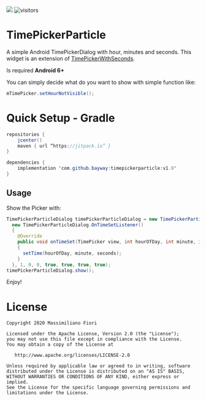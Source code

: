 [![](https://jitpack.io/v/bayway/timepickerparticle.svg)](https://jitpack.io/#bayway/timepickerparticle)
![visitors](https://visitor-badge.laobi.icu/badge?page_id=Bayway.TimePickerParticle)

# TimePickerParticle

A simple Android TimePickerDialog with hour, minutes and seconds. This widget is an extension of [TimePickerWithSeconds][1].

Is required **Android 6+**

You can simply decide what do you want to show with simple function like:

``` java
mTimePicker.setHourNotVisible();
```


Quick Setup - Gradle
========

``` java
repositories { 
    jcenter()
    maven { url “https://jitpack.io” }
}

dependencies {
    implementation 'com.github.bayway:timepickerparticle:v1.0'
}
```


Usage
--------

Show the Picker with:
   
``` java
TimePickerParticleDialog timePickerParticleDialog = new TimePickerParticleDialog(MainActivity.this, 
  new TimePickerParticleDialog.OnTimeSetListener()
  {
    @Override
    public void onTimeSet(TimePicker view, int hourOfDay, int minute, int seconds)
    {
      setTime(hourOfDay, minute, seconds);
    }
  }, 1, 0, 0, true, true, true, true);
timePickerParticleDialog.show();
```

Enjoy!


License
=======

    Copyright 2020 Massimiliano Fiori

    Licensed under the Apache License, Version 2.0 (the "License");
    you may not use this file except in compliance with the License.
    You may obtain a copy of the License at

       http://www.apache.org/licenses/LICENSE-2.0

    Unless required by applicable law or agreed to in writing, software
    distributed under the License is distributed on an "AS IS" BASIS,
    WITHOUT WARRANTIES OR CONDITIONS OF ANY KIND, either express or implied.
    See the License for the specific language governing permissions and
    limitations under the License.


 [1]: https://github.com/IvanKovac/TimePickerWithSeconds
 [2]: https://search.maven.org/remote_content?g=com.squareup.retrofit2&a=retrofit&v=LATEST
 [snap]: https://oss.sonatype.org/content/repositories/snapshots/
 [proguard file]: https://github.com/square/retrofit/blob/master/retrofit/src/main/resources/META-INF/proguard/retrofit2.pro
 [okhttp proguard]: https://square.github.io/okhttp/#r8-proguard
 [okio proguard]: https://square.github.io/okio/#r8-proguard
